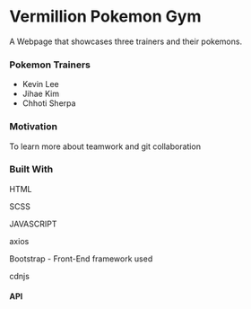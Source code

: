 <h1>Vermillion Pokemon Gym</h1>
<p>A Webpage that showcases three trainers and their pokemons.</p>

<h3>Pokemon Trainers</h3>
<ul>
<li>Kevin Lee</li>
<li>Jihae Kim</li>
<li>Chhoti Sherpa</li>
</ul>

<h3>Motivation</h3>
<p>To learn more about teamwork and git collaboration</p>

<h3>Built With</h3>
<p>HTML</p>
<p>SCSS</p>
<p>JAVASCRIPT</p>
<p>axios</p>
<p>Bootstrap - Front-End framework used</p>
<p>cdnjs</p>
<h4>API</h4>
<p><a herf ='https://pokeapi.co/api/v2/pokemon/'></a></p>
